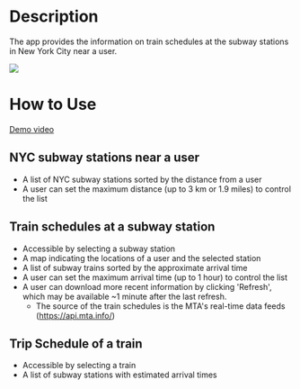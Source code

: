 # Description

The app provides the information on train schedules at the subway stations in New York City near a user.

[<img src="https://linkmaker.itunes.apple.com/assets/shared/badges/en-us/appstore-lrg.svg">](https://apps.apple.com/us/app/nyc-subway-near-me/id6444370229)

# How to Use

[Demo video](https://studio.youtube.com/video/I7C8X6wQ4W4/edit)

## NYC subway stations near a user
  - A list of NYC subway stations sorted by the distance from a user
  - A user can set the maximum distance (up to 3 km or 1.9 miles) to control the list

## Train schedules at a subway station
  - Accessible by selecting a subway station
  - A map indicating the locations of a user and the selected station
  - A list of subway trains sorted by the approximate arrival time
  - A user can set the maximum arrival time (up to 1 hour) to control the list
  - A user can download more recent information by clicking 'Refresh', which may be available ~1 minute after the last refresh.
    * The source of the train schedules is the MTA's real-time data feeds (https://api.mta.info/)
  
## Trip Schedule of a train
  - Accessible by selecting a train
  - A list of subway stations with estimated arrival times

